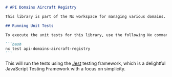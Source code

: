 ````markdown
# API Domains Aircraft Registry

This library is part of the Nx workspace for managing various domains. It is specifically responsible for handling functionalities related to the Aircraft Registry.

## Running Unit Tests

To execute the unit tests for this library, use the following Nx command in your terminal:

```bash
nx test api-domains-aircraft-registry
```
````

This will run the tests using the [Jest](https://jestjs.io) testing framework, which is a delightful JavaScript Testing Framework with a focus on simplicity.

```

```
